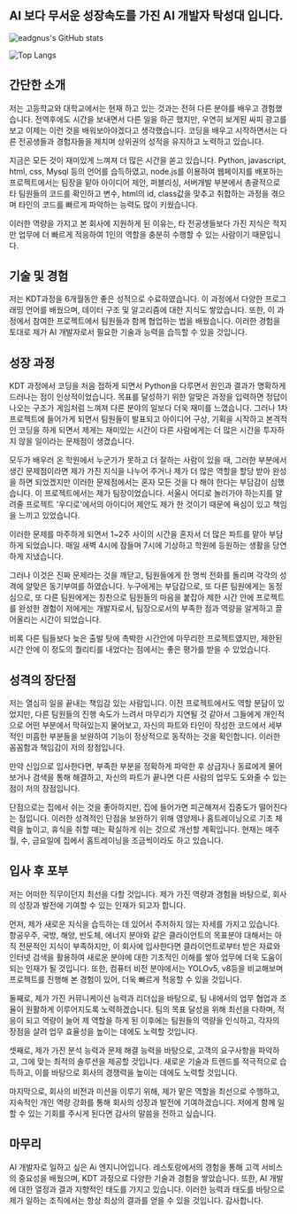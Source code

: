 ## AI 보다 무서운 성장속도를 가진 AI 개발자 탁성대 입니다.


![eadgnus's GitHub stats](https://github-readme-stats.vercel.app/api?username=eadgnus&show_icons=true&theme=radical)

![Top Langs](https://github-readme-stats.vercel.app/api/top-langs/?username=eadgnus)


## 간단한 소개
저는 고등학교와 대학교에서는 현재 하고 있는 것과는 전혀 다른 분야를 배우고 경험했습니다. 전역후에도 시간을 보내면서 다른 일을 하곤 했지만, 우연히 보게된 싸피 광고를 보고 이제는 이런 것을 배워보아야겠다고 생각했습니다. 코딩을 배우고 시작하면서는 다른 전공생들과 경험자들을 제치며 상위권의 성적을 유지하고 노력하고 있습니다. 

지금은 모든 것이 재미있게 느껴져 더 많은 시간을 쏟고 있습니다. Python, javascript, html, css, Mysql 등의 언어를 습득하였고, node.js를 이용하여 웹페이지를 배포하는 프로젝트에서는 팀장을 맡아 아이디어 제안, 퍼블리싱, 서버개발 부분에서 총괄적으로 타 팀원들의 코드를 확인하고 변수, html의 id, class값을 맞추고 취합하는 과정을 겪으며 타인의 코드를 빠르게 파악하는 능력도 많이 키웠습니다. 

이러한 역량을 가지고 본 회사에 지원하게 된 이유는, 타 전공생들보다 가진 지식은 적지만 업무에 더 빠르게 적응하여 1인의 역할을 충분히 수행할 수 있는 사람이기 때문입니다.

## 기술 및 경험

저는 KDT과정을 6개월동안 좋은 성적으로 수료하였습니다. 이 과정에서 다양한 프로그래밍 언어를 배웠으며, 데이터 구조 및 알고리즘에 대한 지식도 쌓았습니다. 또한, 이 과정에서 참여한 프로젝트에서 팀원들과 함께 협업하는 법을 배웠습니다. 이러한 경험을 토대로 제가 AI 개발자로서 필요한 기술과 능력을 습득할 수 있을 것입니다.

## 성장 과정
KDT 과정에서 코딩을 처음 접하게 되면서 Python을 다루면서 원인과 결과가 명확하게 드러나는 점이 인상적이었습니다. 
목표를 달성하기 위한 알맞은 과정을 입력하면 정답이 나오는 구조가 게임처럼 느껴져 다른 분야의 일보다 더욱 재미를 느꼈습니다. 그러나 1차 프로젝트에 들어가게 되면서 팀원들이 발표되고 아이디어 구상, 기획을 시작하고 본격적인 코딩을 하게 되면서 제게는 재미있는 시간이 다른 사람에게는 더 많은 시간을 투자하지 않을 일이라는 문제점이 생겼습니다. 

모두가 배우러 온 학원에서 누군가가 못하고 더 잘하는 사람이 있을 때, 그러한 부분에서 생긴 문제점이라면 제가 가진 지식을 나누어 주거나 제가 더 많은 역할을 할당 받아 완성을 하면 되었겠지만 이러한 문제점에서는 혼자 모든 것을 다 해야 한다는 부담감이 심했습니다.
이 프로젝트에서는 제가 팀장이었습니다. 서울시 어디로 놀러가야 하는지를 알려줄 프로젝트 '우디로'에서의 아이디어 제안도 제가 한 것이기 때문에 욕심이 있고 책임을 느끼고 있었습니다. 

이러한 문제를 마주하게 되면서 1~2주 사이의 시간을 혼자서 더 많은 파트를 맡아 부담하게 되었습니다. 매일 새벽 4시에 잠들며 7시에 기상하고 학원에 등원하는 생활을 당연하게 지냈습니다. 

그러나 이것은 진짜 문제라는 것을 깨닫고, 팀원들에게 한 명씩 전화를 돌리며 각각의 성격에 알맞은 동기부여를 하였습니다. 
누구에게는 부담감으로, 또 다른 팀원에게는 동정심으로, 또 다른 팀원에게는 칭찬으로 팀원들의 마음을 붙잡아 제한 시간 안에 프로젝트를 완성한 경험이 저에게는 개발자로서, 팀장으로서의 부족한 점과 역량을 알게하고 끌어올리는 시간이 되었습니다. 

비록 다른 팀들보다 늦은 출발 탓에 촉박한 시간안에 마무리한 프로젝트였지만, 제한된 시간 안에 이 정도의 퀄리티를 내었다는 점에서는 좋은 평가를 받을 수 있었습니다.

## 성격의 장단점

저는 열심히 일을 끝내는 책임감 있는 사람입니다. 이전 프로젝트에서도 역할 분담이 있었지만, 다른 팀원들의 진행 속도가 느려서 마무리가 지연될 것 같아서 그들에게 개인적으로 어떤 부분에서 막혀있는지 물어보고, 자신의 파트와 타인이 작성한 코드에서 세부적인 미흡한 부분들을 보완하여 기능이 정상적으로 동작하는 것을 확인합니다. 이러한 꼼꼼함과 책임감이 저의 장점입니다. 

만약 신입으로 입사한다면, 부족한 부분을 정확하게 파악한 후 상급자나 동료에게 물어보거나 검색을 통해 해결하고, 자신의 파트가 끝나면 다른 사람의 업무도 도와줄 수 있는 점이 저의 장점입니다. 

단점으로는 집에서 쉬는 것을 좋아하지만, 집에 들어가면 피곤해져서 집중도가 떨어진다는 점입니다. 이러한 성격적인 단점을 보완하기 위해 영양제나 홈트레이닝으로 기초 체력을 높이고, 휴식을 취할 때는 확실하게 쉬는 것으로 개선할 계획입니다. 현재는 매주 월, 수, 금요일에 집에서 홈트레이닝을 조금씩이라도 하고 있습니다.

## 입사 후 포부

저는 어떠한 직무이던지 최선을 다할 것입니다. 제가 가진 역량과 경험을 바탕으로, 회사의 성장과 발전에 기여할 수 있는 인재가 되고자 합니다. 

먼저, 제가 새로운 지식을 습득하는 데 있어서 주저하지 않는 자세를 가지고 있습니다. 항공우주, 국방, 해양, 반도체, 에너지 분야와 같은 클라이언트의 목표분야 대해서는 아직 전문적인 지식이 부족하지만, 이 회사에 입사한다면 클라이언트로부터 받은 자료와 인터넷 검색을 활용하여 새로운 분야에 대한 기초적인 이해를 쌓아 업무에 더욱 도움이 되는 인재가 될 것입니다. 또한, 컴퓨터 비전 분야에서는 YOLOv5, v8등을 비교해보며 프로젝트를 진행해 본 경험이 있어, 더욱 빠르게 적응할 수 있을 것입니다.

둘째로, 제가 가진 커뮤니케이션 능력과 리더십을 바탕으로, 팀 내에서의 업무 협업과 조율이 원활하게 이루어지도록 노력하겠습니다. 팀의 목표 달성을 위해 최선을 다하며, 적응이 되고 역량이 늘어 제 역할을 하게 된 이후에는 팀원들의 역량을 인식하고, 각자의 장점을 살려 업무 효율성을 높이는 데에도 노력할 것입니다.

셋째로, 제가 가진 분석 능력과 문제 해결 능력을 바탕으로, 고객의 요구사항을 파악하고, 그에 맞는 최적의 솔루션을 제공할 것입니다. 새로운 기술과 트렌드를 적극적으로 습득하고, 이를 바탕으로 회사의 경쟁력을 높이는 데에도 노력할 것입니다.

마지막으로, 회사의 비전과 미션을 이루기 위해, 제가 맡은 역할을 최선으로 수행하고, 지속적인 개인 역량 강화를 통해 회사의 성장과 발전에 기여하겠습니다. 저에게 함께 일할 수 있는 기회를 주시게 된다면 감사의 말씀을 전하고 싶습니다.

## 마무리

AI 개발자로 일하고 싶은 Ai 엔지니어입니다. 레스토랑에서의 경험을 통해 고객 서비스의 중요성을 배웠으며, KDT 과정으로 다양한 기술과 경험을 쌓았습니다. 또한, AI 개발에 대한 열정과 결과 지향적인 태도를 가지고 있습니다. 이러한 능력과 태도를 바탕으로 제가 일하는 조직에서는 항상 최상의 결과를 얻을 수 있을 것입니다. 감사합니다.


